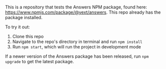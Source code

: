 This is a repository that tests the Answers NPM package, found here: https://www.npmjs.com/package/@yext/answers. This repo already has the package installed.

To try it out:

1. Clone this repo
2. Navigate to the repo's directory in terminal and run `npm install`
3. Run `npm start`, which will run the project in development mode

If a newer version of the Answers package has been released, run `npm upgrade` to get the latest package.
